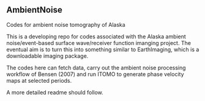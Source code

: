 ## AmbientNoise

Codes for ambient noise tomography of Alaska

This is a developing repo for codes associated with the Alaska ambient noise/event-based surface wave/receiver function imanging project. 
The eventual aim is to turn this into something similar to EarthImaging, which is a downloadable imaging package.  

The codes here can fetch data, carry out the ambient noise processing workflow of Bensen (2007) and run ITOMO to generate 
phase velocity maps at selected periods. 

A more detailed readme should follow. 
 
 
